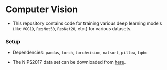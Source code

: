 # Computer Vision
- This repository contains code for training various deep learning models (like `VGG19`, `ResNet50`, `ResNet20`, etc.) for various datasets.

### Setup
- Dependencies: `pandas`, `torch`, `torchvision`, `natsort`, `pillow`, `tqdm`

- The NIPS2017 data set can be downloaded from [here](https://www.kaggle.com/competitions/nips-2017-defense-against-adversarial-attack/data). 
